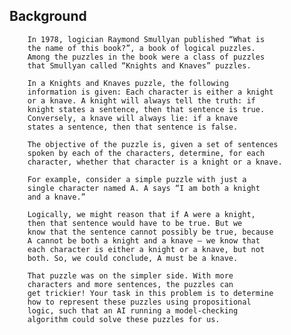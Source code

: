 ## Background

        In 1978, logician Raymond Smullyan published “What is 
        the name of this book?”, a book of logical puzzles. 
        Among the puzzles in the book were a class of puzzles 
        that Smullyan called “Knights and Knaves” puzzles.

        In a Knights and Knaves puzzle, the following 
        information is given: Each character is either a knight 
        or a knave. A knight will always tell the truth: if 
        knight states a sentence, then that sentence is true. 
        Conversely, a knave will always lie: if a knave 
        states a sentence, then that sentence is false.

        The objective of the puzzle is, given a set of sentences 
        spoken by each of the characters, determine, for each 
        character, whether that character is a knight or a knave.

        For example, consider a simple puzzle with just a 
        single character named A. A says “I am both a knight 
        and a knave.”

        Logically, we might reason that if A were a knight, 
        then that sentence would have to be true. But we 
        know that the sentence cannot possibly be true, because 
        A cannot be both a knight and a knave – we know that 
        each character is either a knight or a knave, but not 
        both. So, we could conclude, A must be a knave.

        That puzzle was on the simpler side. With more 
        characters and more sentences, the puzzles can 
        get trickier! Your task in this problem is to determine 
        how to represent these puzzles using propositional 
        logic, such that an AI running a model-checking 
        algorithm could solve these puzzles for us.
